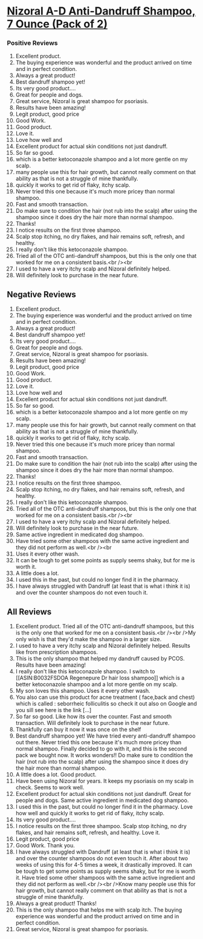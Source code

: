 # [Nizoral A-D Anti-Dandruff Shampoo, 7 Ounce (Pack of 2)](https://products.checkmycream.com/products/Nizoral-A-D-Anti-Dandruff-Shampoo-7-Ounce-(Pack-of-2).html)

### Positive Reviews

<ol>
      <li>Excellent product.</li>
      <li>The buying experience was wonderful and the product arrived on time and in perfect condition.</li>
      <li>Always a great product!</li>
      <li>Best dandruff shampoo yet!  </li>
      <li>Its very good product....</li>
      <li>Great for people and dogs.</li>
      <li>Great service, Nizoral is great shampoo for psoriasis.</li>
      <li>Results have been amazing!</li>
      <li>Legit product, good price</li>
      <li>Good Work.</li>
      <li>Good product.</li>
      <li>Love it.</li>
      <li>Love how well and</li>
      <li>Excellent product for actual skin conditions not just dandruff.  </li>
      <li>So far so good.</li>
      <li>which is a better ketoconazole shampoo and a lot more gentle on my scalp.</li>
      <li>many people use this for hair growth, but cannot really comment on that ability as that is not a struggle of mine thankfully.</li>
      <li>quickly it works to get rid of flaky, itchy scalp.</li>
      <li>Never tried this one because it&#x27;s much more pricey than normal shampoo.</li>
      <li>Fast and smooth transaction.</li>
      <li>Do make sure to condition the hair (not rub into the scalp) after using the shampoo since it does dry the hair more than normal shampoo.</li>
      <li>Thanks!</li>
      <li>I notice results on the first three shampoo.</li>
      <li>Scalp stop itching, no dry flakes, and hair remains soft, refresh, and healthy.  </li>
      <li>I really don&#x27;t like this ketoconazole shampoo.</li>
      <li>Tried all of the OTC anti-dandruff shampoos, but this is the only one that worked for me on a consistent basis.&lt;br /&gt;&lt;br</li>
      <li>I used to have a very itchy scalp and Nizoral definitely helped.</li>
      <li>Will definitely look to purchase in the near future.</li>
</ol>


<h2>Negative Reviews</h2>
<ol>
<li> Excellent product.</li>
<li> The buying experience was wonderful and the product arrived on time and in perfect condition.</li>
<li> Always a great product!</li>
<li> Best dandruff shampoo yet!  </li>
<li> Its very good product....</li>
<li> Great for people and dogs.</li>
<li> Great service, Nizoral is great shampoo for psoriasis.</li>
<li> Results have been amazing!</li>
<li> Legit product, good price</li>
<li> Good Work.</li>
<li> Good product.</li>
<li> Love it.</li>
<li> Love how well and</li>
<li> Excellent product for actual skin conditions not just dandruff.  </li>
<li> So far so good.</li>
<li> which is a better ketoconazole shampoo and a lot more gentle on my scalp.</li>
<li> many people use this for hair growth, but cannot really comment on that ability as that is not a struggle of mine thankfully.</li>
<li> quickly it works to get rid of flaky, itchy scalp.</li>
<li> Never tried this one because it&#x27;s much more pricey than normal shampoo.</li>
<li> Fast and smooth transaction.</li>
<li> Do make sure to condition the hair (not rub into the scalp) after using the shampoo since it does dry the hair more than normal shampoo.</li>
<li> Thanks!</li>
<li> I notice results on the first three shampoo.</li>
<li> Scalp stop itching, no dry flakes, and hair remains soft, refresh, and healthy.  </li>
<li> I really don&#x27;t like this ketoconazole shampoo.</li>
<li> Tried all of the OTC anti-dandruff shampoos, but this is the only one that worked for me on a consistent basis.&lt;br /&gt;&lt;br</li>
<li> I used to have a very itchy scalp and Nizoral definitely helped.</li>
<li> Will definitely look to purchase in the near future.</li>
<li> Same active ingredient in medicated dog shampoo.</li>
<li> Have tried some other shampoos with the same active ingredient and they did not perform as well.&lt;br /&gt;&lt;br</li>
<li> Uses it every other wash.</li>
<li> It can be tough to get some points as supply seems shaky, but for me is worth it.  </li>
<li> A little does a lot.</li>
<li> I used this in the past, but could no longer find it in the pharmacy.  </li>
<li> I have always struggled with Dandruff (at least that is what i think it is) and over the counter shampoos do not even touch it.  </li>
</ol>

<h2>All Reviews</h2>

<ol>
    <li> Excellent product. Tried all of the OTC anti-dandruff shampoos, but this is the only one that worked for me on a consistent basis.&lt;br /&gt;&lt;br /&gt;My only wish is that they&#x27;d make the shampoo in a larger size.</li>
    <li> I used to have a very itchy scalp and Nizoral definitely helped. Results like from prescription shampoos.</li>
    <li> This is the only shampoo that helped my dandruff caused by PCOS. Results have been amazing!</li>
    <li> I really don&#x27;t like this ketoconazole shampoo. I switch to [[ASIN:B0032FSDOA Regenepure Dr hair loss shampoo]] which is a better ketoconazole shampoo and a lot more gentle on my scalp.</li>
    <li> My son loves this shampoo.  Uses it every other wash.</li>
    <li> You also can use this product for acne treatment ( face,back and chest) which is called : seborrheic folliculitis so check it out also on Google and you sill see here is the link [...]</li>
    <li> So far so good. Like how its over the counter. Fast and smooth transaction. Will definitely look to purchase in the near future.</li>
    <li> Thankfully can buy it now it was once on the shelf</li>
    <li> Best dandruff shampoo yet!  We have tried every anti-dandruff shampoo out there. Never tried this one because it&#x27;s much more pricey than normal shampoo. Finally decided to go with it, and this is the second pack we bought now. It works wonders!!  Do make sure to condition the hair (not rub into the scalp) after using the shampoo since it does dry the hair more than normal shampoo.</li>
    <li> A little does a lot. Good product.</li>
    <li> Have been using Nizoral for years. It keeps my psoriasis on my scalp in check. Seems to work well.</li>
    <li> Excellent product for actual skin conditions not just dandruff.  Great for people and dogs. Same active ingredient in medicated dog shampoo.</li>
    <li> I used this in the past, but could no longer find it in the pharmacy.  Love how well and quickly it works to get rid of flaky, itchy scalp.</li>
    <li> Its very good product....</li>
    <li> I notice results on the first three shampoo. Scalp stop itching, no dry flakes, and hair remains soft, refresh, and healthy.  Love it.</li>
    <li> Legit product, good price</li>
    <li> Good Work. Thank you.</li>
    <li> I have always struggled with Dandruff (at least that is what i think it is) and over the counter shampoos do not even touch it.  After about two weeks of using this for 4-5 times a week, it drastically improved.  It can be tough to get some points as supply seems shaky, but for me is worth it.  Have tried some other shampoos with the same active ingredient and they did not perform as well.&lt;br /&gt;&lt;br /&gt;Know many people use this for hair growth, but cannot really comment on that ability as that is not a struggle of mine thankfully.</li>
    <li> Always a great product! Thanks!</li>
    <li> This is the only shampoo that helps me with scalp itch.  The buying experience was wonderful and the product arrived on time and in perfect condition.</li>
    <li> Great service, Nizoral is great shampoo for psoriasis.</li>
</ol>




